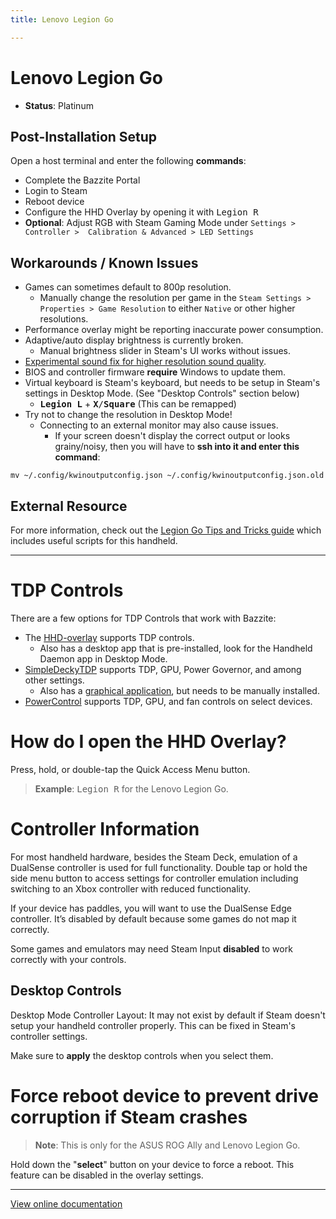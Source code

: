 ```yaml
---
title: Lenovo Legion Go

---
```


# Lenovo Legion Go

- **Status**: Platinum

## Post-Installation Setup

Open a host terminal and enter the following **commands**:

- Complete the Bazzite Portal
- Login to Steam
- Reboot device
- Configure the HHD Overlay by opening it with <kbd>Legion R</kbd>
- **Optional**: Adjust RGB with Steam Gaming Mode under `Settings > Controller >  Calibration & Advanced > LED Settings`

## Workarounds / Known Issues

- Games can sometimes default to 800p resolution.
    - Manually change the resolution per game in the `Steam Settings > Properties > Game Resolution` to either `Native` or other higher resolutions.
- Performance overlay might be reporting inaccurate power consumption. 
- Adaptive/auto display brightness is currently broken.
   - Manual brightness slider in Steam's UI works without issues.
- [Experimental sound fix for higher resolution sound quality]( https://github.com/aarron-lee/legion-go-tricks/tree/main/experimental_sound_fix).
- BIOS and controller firmware **require** Windows to update them.
- Virtual keyboard is Steam's keyboard, but needs to be setup in Steam's settings in Desktop Mode. (See "Desktop Controls" section below)
    - <kbd>**Legion L**</kbd> + <kbd>**X**/**Square**</kbd> (This can be remapped)
- Try not to change the resolution in Desktop Mode!  
  - Connecting to an external monitor may also cause issues.  
    - If your screen doesn't display the correct output or looks grainy/noisy, then you will have to **ssh into it and enter this command**:

```command
mv ~/.config/kwinoutputconfig.json ~/.config/kwinoutputconfig.json.old
```

## External Resource

For more information, check out the [Legion Go Tips and Tricks guide](https://github.com/aarron-lee/legion-go-tricks) which includes useful scripts for this handheld.

<hr>

# TDP Controls

There are a few options for TDP Controls that work with Bazzite:

* The [HHD-overlay](https://github.com/hhd-dev/hhd/blob/master/readme.md) supports TDP controls.
  * Also has a desktop app that is pre-installed, look for the Handheld Daemon app in Desktop Mode.
* [SimpleDeckyTDP](https://github.com/aarron-lee/SimpleDeckyTDP) supports TDP, GPU, Power Governor, and among other settings.
  * Also has a [graphical application](https://github.com/aarron-lee/SimpleDeckyTDP-Desktop), but needs to be manually installed.
* [PowerControl](https://github.com/mengmeet/PowerControl) supports TDP, GPU, and fan controls on select devices.

# How do I open the HHD Overlay?


Press, hold, or double-tap the Quick Access Menu button.

>**Example**: <kbd>Legion R</kbd> for the Lenovo Legion Go.

# Controller Information

For most handheld hardware, besides the Steam Deck, emulation of a DualSense controller is used for full functionality. Double tap or hold the side menu button to access settings for controller emulation including switching to an Xbox controller with reduced functionality.

If your device has paddles, you will want to use the DualSense Edge controller. It’s disabled by default because some games do not map it correctly.

Some games and emulators may need Steam Input **disabled** to work correctly with your controls.

## Desktop Controls

Desktop Mode Controller Layout:  It may not exist by default if Steam doesn't setup your handheld controller properly.  This can be fixed in Steam's controller settings.

Make sure to **apply** the desktop controls when you select them.

# Force reboot device to prevent drive corruption if Steam crashes

>**Note**: This is only for the ASUS ROG Ally and Lenovo Legion Go.

Hold down the "**select**" button on your device to force a reboot. This feature can be disabled in the overlay settings.

<hr>

[View online documentation](https://universal-blue.discourse.group/docs?topic=2413)